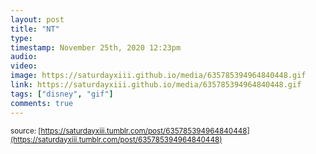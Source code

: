 ```yaml
---
layout: post
title: "NT"
type: 
timestamp: November 25th, 2020 12:23pm
audio: 
video: 
image: https://saturdayxiii.github.io/media/635785394964840448.gif
link: https://saturdayxiii.github.io/media/635785394964840448.gif
tags: ["disney", "gif"]
comments: true
---
```


<small>source: [https://saturdayxiii.tumblr.com/post/635785394964840448](https://saturdayxiii.tumblr.com/post/635785394964840448)</small>
